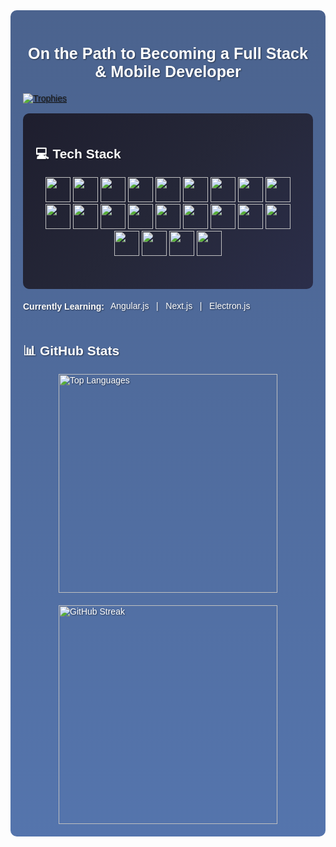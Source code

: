 <div style="background: linear-gradient(rgba(30, 60, 114, 0.8), rgba(42, 82, 152, 0.8)), url('https://source.unsplash.com/1600x900/?software,developer'); background-size: cover; background-position: center; color: #fff; font-family: Arial, sans-serif; padding: 20px; border-radius: 10px; text-shadow: 1px 1px 2px rgba(0, 0, 0, 0.5);">
  <h3 align="center" style="font-size: 1.8em; margin-bottom: 20px;"> On the Path to Becoming a Full Stack & Mobile Developer</h3>

  <div>
    <a href="https://github.com/ryo-ma/github-profile-trophy">
     <img src="https://github-profile-trophy.vercel.app/?username=ayhan219&theme=darkhub" alt="Trophies" />
    </a>
  </div>

<br>
<div align="center" style="background: linear-gradient(135deg, #1e1e2e, #252738, #2b2e4a); padding: 20px; border-radius: 10px;">
    <h2 align="start" style="color: white;">💻 Tech Stack</h2>
    <p align="center">
        <img src="https://img.shields.io/badge/HTML5-E34F26?style=for-the-badge&logo=html5&logoColor=white" height="40">
        <img src="https://img.shields.io/badge/CSS3-1572B6?style=for-the-badge&logo=css3&logoColor=white" height="40">
        <img src="https://img.shields.io/badge/Java-ED8B00?style=for-the-badge&logo=openjdk&logoColor=white" height="40">
        <img src="https://img.shields.io/badge/JavaScript-F7DF1E?style=for-the-badge&logo=javascript&logoColor=black" height="40">
        <img src="https://img.shields.io/badge/TypeScript-3178C6?style=for-the-badge&logo=typescript&logoColor=white" height="40">
        <img src="https://img.shields.io/badge/React-61DAFB?style=for-the-badge&logo=react&logoColor=black" height="40">
      <img src="https://img.shields.io/badge/React_Native-61DAFB?style=for-the-badge&logo=react&logoColor=black" height="40">
        <img src="https://img.shields.io/badge/Node.js-43853D?style=for-the-badge&logo=node.js&logoColor=white" height="40">
        <img src="https://img.shields.io/badge/Express.js-000000?style=for-the-badge&logo=express&logoColor=white" height="40">
        <img src="https://img.shields.io/badge/Tailwind_CSS-38B2AC?style=for-the-badge&logo=tailwind-css&logoColor=white" height="40">
      <img src="https://img.shields.io/badge/Bootstrap-7952B3?style=for-the-badge&logo=bootstrap&logoColor=white" height="40">
        <img src="https://img.shields.io/badge/MongoDB-4EA94B?style=for-the-badge&logo=mongodb&logoColor=white" height="40">
        <img src="https://img.shields.io/badge/MySQL-4479A1?style=for-the-badge&logo=mysql&logoColor=white" height="40">
        <img src="https://img.shields.io/badge/Postman-FF6C37?style=for-the-badge&logo=postman&logoColor=white" height="40">
        <img src="https://img.shields.io/badge/VS_Code-007ACC?style=for-the-badge&logo=visual-studio-code&logoColor=white" height="40">
        <img src="https://img.shields.io/badge/Socket.IO-010101?style=for-the-badge&logo=socket.io&logoColor=white" height="40">  
      <img src="https://img.shields.io/badge/Redux-764ABC?style=for-the-badge&logo=redux&logoColor=white" height="40">
      <img src="https://img.shields.io/badge/npm-CB3837?style=for-the-badge&logo=npm&logoColor=white" height="40">
      <img src="https://img.shields.io/badge/Vite-646CFF?style=for-the-badge&logo=vite&logoColor=white" height="40">
      <img src="https://img.shields.io/badge/Expo-000020?style=for-the-badge&logo=expo&logoColor=white" height="40">
      <img src="https://img.shields.io/badge/Cursor-000000?style=for-the-badge&logo=cursor&logoColor=white" height="40">
      <img src="https://img.shields.io/badge/Windsurf-1E90FF?style=for-the-badge&logo=wind&logoColor=white" height="40">
    </p>
  <br>

</div>
<div style="display:flex; align-items:center;">
  <h4>Currently Learning:</h4>
  <div style="display:flex; margin-left: 10px;">
    Angular.js &nbsp; | &nbsp; Next.js &nbsp; | &nbsp; Electron.js
  </div>
</div>

## 📊 GitHub Stats
<div style="display: flex; justify-content: center; gap: 20px; flex-wrap: wrap;">
  <img src="https://github-readme-stats.vercel.app/api/top-langs/?username=ayhan219&layout=donut&theme=dark" alt="Top Languages" width="350" />
  <img src="https://github-readme-streak-stats.herokuapp.com/?user=ayhan219&theme=dark" alt="GitHub Streak" width="350" />
</div>
</div>

 

 



